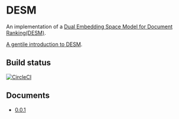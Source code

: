 # DESM
An implementation of a [Dual Embedding Space Model for Document Ranking(DESM)](https://arxiv.org/pdf/1602.01137.pdf).

[A gentile introduction to DESM](https://nryotaro.dev/posts/a_dual_embedding_space_model_for_document_ranking/).

## Build status

[![CircleCI](https://circleci.com/gh/nryotaro/desm.svg?style=svg)](https://circleci.com/gh/nryotaro/desm)

## Documents
- [0.0.1](https://nryotaro.dev/desm/0.0.1/)
